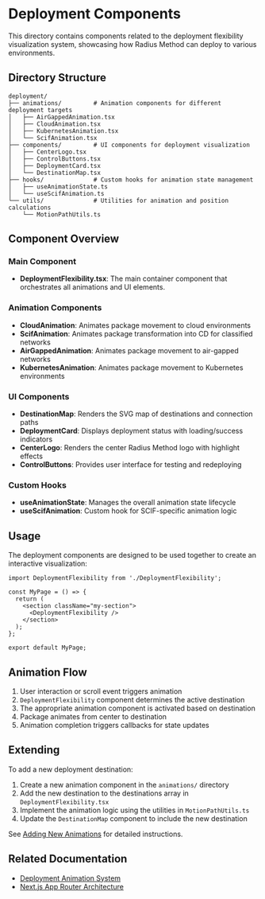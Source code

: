 # Deployment Components

This directory contains components related to the deployment flexibility visualization system, showcasing how Radius Method can deploy to various environments.

## Directory Structure

```
deployment/
├── animations/         # Animation components for different deployment targets
│   ├── AirGappedAnimation.tsx
│   ├── CloudAnimation.tsx
│   ├── KubernetesAnimation.tsx
│   └── ScifAnimation.tsx
├── components/         # UI components for deployment visualization
│   ├── CenterLogo.tsx
│   ├── ControlButtons.tsx
│   ├── DeploymentCard.tsx
│   └── DestinationMap.tsx
├── hooks/              # Custom hooks for animation state management
│   ├── useAnimationState.ts
│   └── useScifAnimation.ts
└── utils/              # Utilities for animation and position calculations
    └── MotionPathUtils.ts
```

## Component Overview

### Main Component

- **DeploymentFlexibility.tsx**: The main container component that orchestrates all animations and UI elements.

### Animation Components

- **CloudAnimation**: Animates package movement to cloud environments
- **ScifAnimation**: Animates package transformation into CD for classified networks
- **AirGappedAnimation**: Animates package movement to air-gapped networks
- **KubernetesAnimation**: Animates package movement to Kubernetes environments

### UI Components

- **DestinationMap**: Renders the SVG map of destinations and connection paths
- **DeploymentCard**: Displays deployment status with loading/success indicators
- **CenterLogo**: Renders the center Radius Method logo with highlight effects
- **ControlButtons**: Provides user interface for testing and redeploying

### Custom Hooks

- **useAnimationState**: Manages the overall animation state lifecycle
- **useScifAnimation**: Custom hook for SCIF-specific animation logic

## Usage

The deployment components are designed to be used together to create an interactive visualization:

```tsx
import DeploymentFlexibility from './DeploymentFlexibility';

const MyPage = () => {
  return (
    <section className="my-section">
      <DeploymentFlexibility />
    </section>
  );
};

export default MyPage;
```

## Animation Flow

1. User interaction or scroll event triggers animation
2. `DeploymentFlexibility` component determines the active destination
3. The appropriate animation component is activated based on destination
4. Package animates from center to destination
5. Animation completion triggers callbacks for state updates

## Extending

To add a new deployment destination:

1. Create a new animation component in the `animations/` directory
2. Add the new destination to the destinations array in `DeploymentFlexibility.tsx`
3. Implement the animation logic using the utilities in `MotionPathUtils.ts`
4. Update the `DestinationMap` component to include the new destination

See [Adding New Animations](../../../docs/guides/adding-new-animations.md) for detailed instructions.

## Related Documentation

- [Deployment Animation System](../../../docs/architecture/deployment-animation-system.md)
- [Next.js App Router Architecture](../../../docs/architecture/nextjs-app-architecture.md) 